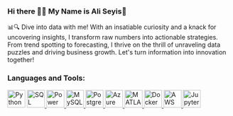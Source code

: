 ### Hi there 🖖🏼 My Name is Ali Seyis🚀

📊🔍 Dive into data with me! With an insatiable curiosity and a knack for uncovering insights, I transform raw numbers into actionable strategies. From trend spotting to forecasting, I thrive on the thrill of unraveling data puzzles and driving business growth. Let's turn information into innovation together!

### Languages and Tools:
<p align="left" dir="auto"> 
<a href="https://www.python.org/" rel="nofollow">
  <img src="https://cdn.jsdelivr.net/gh/devicons/devicon/icons/python/python-original.svg" alt="Python" width="40" height="40" style="max-width: 100%;"></a>
  <a href="https://www.microsoft.com/en-us/sql-server" rel="nofollow">
  <img src="https://cdn.jsdelivr.net/gh/devicons/devicon/icons/microsoftsqlserver/microsoftsqlserver-plain-wordmark.svg" alt="SQL Server" width="40" height="40" style="max-width: 100%;">
</a>
<a href="https://powerbi.microsoft.com/" rel="nofollow">
  <img src="https://upload.wikimedia.org/wikipedia/commons/c/c9/Power_bi_logo_black.svg" alt="Power BI" width="40" height="40" style="max-width: 100%;">
</a>
<a href="https://www.mysql.com/" rel="nofollow">
  <img src="https://cdn.jsdelivr.net/gh/devicons/devicon/icons/mysql/mysql-original.svg" alt="MySQL" width="40" height="40" style="max-width: 100%;">
</a>
<a href="https://www.postgresql.org/" rel="nofollow">
  <img src="https://cdn.jsdelivr.net/gh/devicons/devicon/icons/postgresql/postgresql-original.svg" alt="PostgreSQL" width="40" height="40" style="max-width: 100%;">
</a>
<a href="https://azure.microsoft.com/" rel="nofollow">
  <img src="https://cdn.jsdelivr.net/gh/devicons/devicon/icons/azure/azure-original.svg" alt="Azure Cloud" width="40" height="40" style="max-width: 100%;">
</a>
<a href="https://www.mathworks.com/products/matlab.html" rel="nofollow">
  <img src="https://cdn.jsdelivr.net/gh/devicons/devicon/icons/matlab/matlab-original.svg" alt="MATLAB" width="40" height="40" style="max-width: 100%;">
</a>
<a href="https://www.docker.com/" rel="nofollow">
  <img src="https://cdn.jsdelivr.net/gh/devicons/devicon/icons/docker/docker-original-wordmark.svg" alt="Docker" width="40" height="40" style="max-width: 100%;">
</a>
<a href="https://aws.amazon.com/s3/" rel="nofollow">
  <img src="https://cdn.jsdelivr.net/gh/devicons/devicon/icons/amazonwebservices/amazonwebservices-original-wordmark.svg" alt="AWS S3" width="40" height="40" style="max-width: 100%;">
</a>
<a href="https://jupyter.org/" rel="nofollow">
  <img src="https://cdn.jsdelivr.net/gh/devicons/devicon/icons/jupyter/jupyter-original-wordmark.svg" alt="Jupyter Notebook" width="40" height="40" style="max-width: 100%;">
</a>
  
<!--
**aliseyiss/aliseyiss** is a ✨ _special_ ✨ repository because its `README.md` (this file) appears on your GitHub profile.

Here are some ideas to get you started:

- 🔭 I’m currently working on ...
- 🌱 I’m currently learning ...
- 👯 I’m looking to collaborate on ...
- 🤔 I’m looking for help with ...
- 💬 Ask me about ...
- 📫 How to reach me: ...
- 😄 Pronouns: ...
- ⚡ Fun fact: ...
-->
